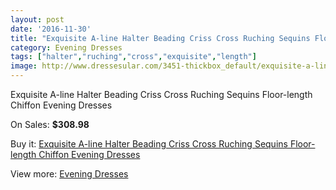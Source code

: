```yaml
---
layout: post
date: '2016-11-30'
title: "Exquisite A-line Halter Beading Criss Cross Ruching Sequins Floor-length Chiffon Evening Dresses"
category: Evening Dresses
tags: ["halter","ruching","cross","exquisite","length"]
image: http://www.dressesular.com/3451-thickbox_default/exquisite-a-line-halter-beading-criss-cross-ruching-sequins-floor-length-chiffon-evening-dresses.jpg
---
```

Exquisite A-line Halter Beading Criss Cross Ruching Sequins Floor-length Chiffon Evening Dresses

On Sales: **$308.98**
<a href="https://www.dressesular.com/evening-dresses/1244-exquisite-a-line-halter-beading-criss-cross-ruching-sequins-floor-length-chiffon-evening-dresses.html"><amp-img layout="responsive" width="600" height="600" src="//www.dressesular.com/3451-thickbox_default/exquisite-a-line-halter-beading-criss-cross-ruching-sequins-floor-length-chiffon-evening-dresses.jpg" alt="Exquisite A-line Halter Beading Criss Cross Ruching Sequins Floor-length Chiffon Evening Dresses 0" /></a>
<a href="https://www.dressesular.com/evening-dresses/1244-exquisite-a-line-halter-beading-criss-cross-ruching-sequins-floor-length-chiffon-evening-dresses.html"><amp-img layout="responsive" width="600" height="600" src="//www.dressesular.com/3453-thickbox_default/exquisite-a-line-halter-beading-criss-cross-ruching-sequins-floor-length-chiffon-evening-dresses.jpg" alt="Exquisite A-line Halter Beading Criss Cross Ruching Sequins Floor-length Chiffon Evening Dresses 1" /></a>
<a href="https://www.dressesular.com/evening-dresses/1244-exquisite-a-line-halter-beading-criss-cross-ruching-sequins-floor-length-chiffon-evening-dresses.html"><amp-img layout="responsive" width="600" height="600" src="//www.dressesular.com/3452-thickbox_default/exquisite-a-line-halter-beading-criss-cross-ruching-sequins-floor-length-chiffon-evening-dresses.jpg" alt="Exquisite A-line Halter Beading Criss Cross Ruching Sequins Floor-length Chiffon Evening Dresses 2" /></a>

Buy it: [Exquisite A-line Halter Beading Criss Cross Ruching Sequins Floor-length Chiffon Evening Dresses](https://www.dressesular.com/evening-dresses/1244-exquisite-a-line-halter-beading-criss-cross-ruching-sequins-floor-length-chiffon-evening-dresses.html "Exquisite A-line Halter Beading Criss Cross Ruching Sequins Floor-length Chiffon Evening Dresses")

View more: [Evening Dresses](https://www.dressesular.com/8-evening-dresses "Evening Dresses")